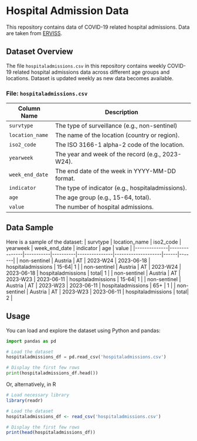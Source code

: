 # Hospital Admission Data

This repository contains data of COVID-19 related hospital admissions. Data are taken from [ERVISS](https://github.com/EU-ECDC/Respiratory_viruses_weekly_data/blob/main/data/nonSentinelSeverity.csv).


## Dataset Overview

The file `hospitaladmissions.csv` in this repository contains weekly COVID-19 related hospital admissions data across different age groups and locations. Dataset is updated weekly as new data becomes available.

### File: `hospitaladmissions.csv`

| Column Name   | Description                             |
|---------------|-----------------------------------------|
| `survtype` | The type of surveillance (e.g., non-sentinel)          |
| `location_name`   |  The name of the location (country or region).        |
| `iso2_code`    | The ISO 3166-1 alpha-2 code of the location. |
| `yearweek`|     The year and week of the record (e.g., 2023-W24).    |
| `week_end_date`         |  The end date of the week in YYYY-MM-DD format.|
| `indicator`       |  The type of indicator (e.g., hospitaladmissions).   |
| `age`      |  The age group (e.g., 15-64, total). |
| `value`      |    The number of hospital admissions.               |

## Data Sample

Here is a sample of the dataset:
| survtype     | location_name | iso2_code | yearweek | week_end_date | indicator          | age  | value |
|--------------|---------------|-----------|----------|---------------|--------------------|------|-------|
| non-sentinel | Austria       | AT        | 2023-W24 | 2023-06-18    | hospitaladmissions | 15-64| 1     |
| non-sentinel | Austria       | AT        | 2023-W24 | 2023-06-18    | hospitaladmissions | total| 1     |
| non-sentinel | Austria       | AT        | 2023-W23 | 2023-06-11    | hospitaladmissions | 15-64| 1     |
| non-sentinel | Austria       | AT        | 2023-W23 | 2023-06-11    | hospitaladmissions | 65+  | 1     |
| non-sentinel | Austria       | AT        | 2023-W23 | 2023-06-11    | hospitaladmissions | total| 2     |


## Usage

You can load and explore the dataset using Python and pandas:

```python
import pandas as pd

# Load the dataset
hospitaladmissions_df = pd.read_csv('hospitaladmissions.csv')

# Display the first few rows
print(hospitaladmissions_df.head())
```
Or, alternatively, in R

```R
# Load necessary library
library(readr)

# Load the dataset
hospitaladmissions_df <- read_csv('hospitaladmissions.csv')

# Display the first few rows
print(head(hospitaladmissions_df))
```
